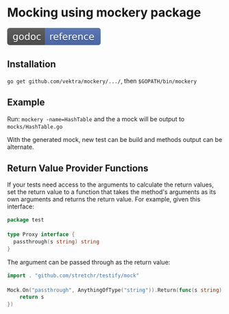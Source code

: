 # Mocking using mockery package

[![Source code](../../src/reference.png)](https://github.com/vektra/mockery)


## Installation

`go get github.com/vektra/mockery/.../`, then `$GOPATH/bin/mockery`


## Example

Run: `mockery -name=HashTable` and the a mock will be output to `mocks/HashTable.go`

With the generated mock, new test can be build and methods output can be alternate.


## Return Value Provider Functions

If your tests need access to the arguments to calculate the return values,
set the return value to a function that takes the method's arguments as its own
arguments and returns the return value. For example, given this interface:

```go
package test

type Proxy interface {
  passthrough(s string) string
}
```

The argument can be passed through as the return value:

```go
import . "github.com/stretchr/testify/mock"

Mock.On("passthrough", AnythingOfType("string")).Return(func(s string) string {
    return s
})
```
